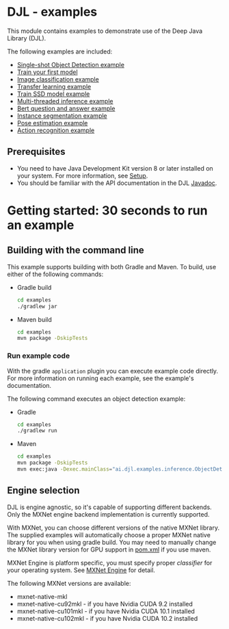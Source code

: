 # DJL - examples

This module contains examples to demonstrate use of the Deep Java Library (DJL).

The following examples are included:

- [Single-shot Object Detection example](docs/object_detection.md)
- [Train your first model](docs/train_mnist_mlp.md)
- [Image classification example](docs/image_classification.md)
- [Transfer learning example](docs/train_cifar10_resnet.md)
- [Train SSD model example](docs/train_pikachu_ssd.md)
- [Multi-threaded inference example](docs/multithread_inference.md)
- [Bert question and answer example](docs/BERT_question_and_answer.md)
- [Instance segmentation example](docs/instance_segmentation.md)
- [Pose estimation example](docs/pose_estimation.md)
- [Action recognition example](docs/action_recognition.md)

## Prerequisites

* You need to have Java Development Kit version 8 or later installed on your system. For more information, see [Setup](../docs/development/setup.md).
* You should be familiar with the API documentation in the DJL [Javadoc](https://javadoc.djl.ai/api/0.2.1/index.html).


# Getting started: 30 seconds to run an example

## Building with the command line

This example supports building with both Gradle and Maven. To build, use either of the following commands:

* Gradle build
    ```sh
    cd examples
    ./gradlew jar
    ```

* Maven build
    ```sh
    cd examples
    mvn package -DskipTests
    ```

### Run example code
With the gradle `application` plugin you can execute example code directly.
For more information on running each example, see the example's documentation.

The following command executes an object detection example:

* Gradle
    ```sh
    cd examples
    ./gradlew run
    ```

* Maven
    ```sh
    cd examples
    mvn package -DskipTests
    mvn exec:java -Dexec.mainClass="ai.djl.examples.inference.ObjectDetection"
    ```

## Engine selection

DJL is engine agnostic, so it's capable of supporting different backends. Only
the MXNet engine backend implementation is currently supported.

With MXNet, you can choose different versions of the native MXNet library.
The supplied examples will automatically choose a proper MXNet native library for you when using gradle build. You may need to
manually change the MXNet library version for GPU support in [pom.xml](pom.xml) if you use maven.

MXNet Engine is platform specific, you must specify proper <i>classifier</i> for your operating system.
See [MXNet Engine](../mxnet/mxnet-engine/README.md) for detail.

The following MXNet versions are available:
* mxnet-native-mkl
* mxnet-native-cu92mkl - if you have Nvidia CUDA 9.2 installed
* mxnet-native-cu101mkl - if you have Nvidia CUDA 10.1 installed
* mxnet-native-cu102mkl - if you have Nvidia CUDA 10.2 installed
